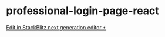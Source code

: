 # professional-login-page-react

[Edit in StackBlitz next generation editor ⚡️](https://stackblitz.com/~/github.com/Arious18/professional-login-page-react)